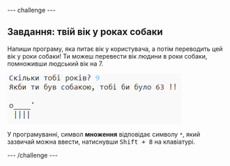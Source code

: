 --- challenge ---

## Завдання: твій вік у роках собаки

Напиши програму, яка питає вік у користувача, а потім переводить цей вік у роки собаки! Ти можеш перевести вік людини в роки собаки, помноживши людський вік на 7.

![знімок екрана](images/me-dog-years.png)

У програмуванні, символ **множення** відповідає символу `*`, який зазвичай можна ввести, натиснувши <kbd>Shift + 8</kbd> на клавіатурі.

--- /challenge ---